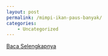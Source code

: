 ```yaml
---
layout: post
permalink: /mimpi-ikan-paus-banyak/
categories:
    - Uncategorized
---
```


[Baca Selengkapnya](/03)